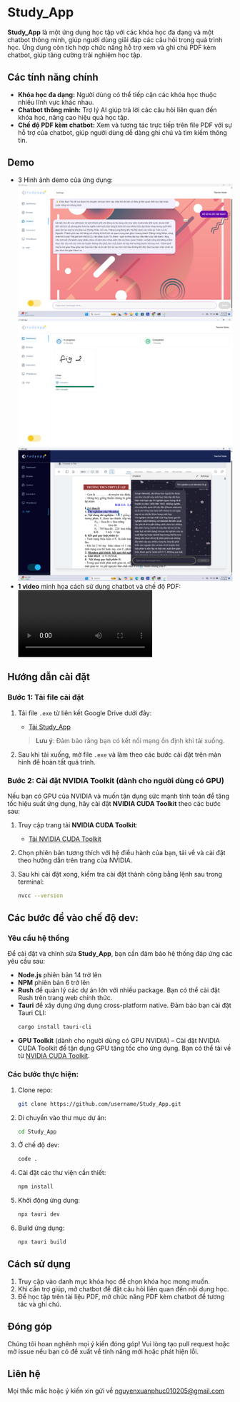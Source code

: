 # Study_App

**Study_App** là một ứng dụng học tập với các khóa học đa dạng và một chatbot thông minh, giúp người dùng giải đáp các câu hỏi trong quá trình học. Ứng dụng còn tích hợp chức năng hỗ trợ xem và ghi chú PDF kèm chatbot, giúp tăng cường trải nghiệm học tập.

## Các tính năng chính
- **Khóa học đa dạng:** Người dùng có thể tiếp cận các khóa học thuộc nhiều lĩnh vực khác nhau.
- **Chatbot thông minh:** Trợ lý AI giúp trả lời các câu hỏi liên quan đến khóa học, nâng cao hiệu quả học tập.
- **Chế độ PDF kèm chatbot:** Xem và tương tác trực tiếp trên file PDF với sự hỗ trợ của chatbot, giúp người dùng dễ dàng ghi chú và tìm kiếm thông tin.

## Demo
- 3 Hình ảnh demo của ứng dụng: 
![Prompt của chatbot](https://github.com/GenyoNguyen/lms-tauri/blob/main/pic/Chatbot_prompt.png?raw=true)
![Giao diện chính](https://github.com/GenyoNguyen/lms-tauri/blob/main/pic/Giao%20di%E1%BB%87n%20ch%C3%ADnh.png?raw=true)
![Prompt của chatbot trong chế độ đọc pdf](https://github.com/GenyoNguyen/lms-tauri/blob/main/pic/Prompt_PDF.png?raw=true)
- **1 video** minh họa cách sử dụng chatbot và chế độ PDF:
![demo](https://github.com/GenyoNguyen/lms-tauri/blob/main/pic/demo1.mp4?raw=true)

## Hướng dẫn cài đặt

### Bước 1: Tải file cài đặt

1. Tải file `.exe` từ liên kết Google Drive dưới đây:
   - [Tải Study_App](https://drive.google.com/drive/folders/1WYEMHdJcDHV5uSnNVCC0qT-Pml6XSoyq?usp=sharing)
     
   > **Lưu ý**: Đảm bảo rằng bạn có kết nối mạng ổn định khi tải xuống.

2. Sau khi tải xuống, mở file `.exe` và làm theo các bước cài đặt trên màn hình để hoàn tất quá trình.

### Bước 2: Cài đặt NVIDIA Toolkit (dành cho người dùng có GPU)

Nếu bạn có GPU của NVIDIA và muốn tận dụng sức mạnh tính toán để tăng tốc hiệu suất ứng dụng, hãy cài đặt **NVIDIA CUDA Toolkit** theo các bước sau:

1. Truy cập trang tải **NVIDIA CUDA Toolkit**:
   - [Tải NVIDIA CUDA Toolkit](https://developer.nvidia.com/cuda-downloads)

2. Chọn phiên bản tương thích với hệ điều hành của bạn, tải về và cài đặt theo hướng dẫn trên trang của NVIDIA.

3. Sau khi cài đặt xong, kiểm tra cài đặt thành công bằng lệnh sau trong terminal:

   ```bash
   nvcc --version

## Các bước để vào chế độ dev: 
### Yêu cầu hệ thống

Để cài đặt và chỉnh sửa **Study_App**, bạn cần đảm bảo hệ thống đáp ứng các yêu cầu sau:

- **Node.js** phiên bản 14 trở lên
- **NPM** phiên bản 6 trở lên
- **Rush** để quản lý các dự án lớn với nhiều package. Bạn có thể cài đặt Rush trên trang web chính thức.
- **Tauri** để xây dựng ứng dụng cross-platform native. Đảm bảo bạn cài đặt Tauri CLI:
  ```bash
  cargo install tauri-cli
  ```
- **GPU Toolkit** (dành cho người dùng có GPU NVIDIA) – Cài đặt NVIDIA CUDA Toolkit để tận dụng GPU tăng tốc cho ứng dụng. Bạn có thể tải về từ [NVIDIA CUDA Toolkit](https://developer.nvidia.com/cuda-downloads).

### Các bước thực hiện:
1. Clone repo:
    ```bash
    git clone https://github.com/username/Study_App.git
    ```
2. Di chuyển vào thư mục dự án:
    ```bash
    cd Study_App
    ```
3. Ở chế độ dev:
   ```bash
   code .
   ```
5. Cài đặt các thư viện cần thiết:
    ```bash
    npm install
    ```
6. Khởi động ứng dụng:
    ```bash
    npx tauri dev
    ```
7. Build ứng dụng:
   ```bash
   npx tauri build
   ```

## Cách sử dụng
1. Truy cập vào danh mục khóa học để chọn khóa học mong muốn.
2. Khi cần trợ giúp, mở chatbot để đặt câu hỏi liên quan đến nội dung học.
3. Để học tập trên tài liệu PDF, mở chức năng PDF kèm chatbot để tương tác và ghi chú.

## Đóng góp
Chúng tôi hoan nghênh mọi ý kiến đóng góp! Vui lòng tạo pull request hoặc mở issue nếu bạn có đề xuất về tính năng mới hoặc phát hiện lỗi.

## Liên hệ
Mọi thắc mắc hoặc ý kiến xin gửi về [nguyenxuanphuc010205@gmail.com](nguyenxuanphuc010205@gmail.com)

